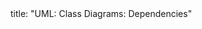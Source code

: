 <frontmatter>
title: "UML: Class Diagrams: Dependencies"
</frontmatter>

<include src="navbar.md" boilerplate />

<include src="container-inPage-asFlat.md" boilerplate />
